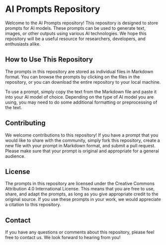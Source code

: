 # AI Prompts Repository

Welcome to the AI Prompts repository! This repository is designed to store prompts for AI models. These prompts can be used to generate text, images, or other outputs using various AI technologies. We hope this repository will be a useful resource for researchers, developers, and enthusiasts alike.

## How to Use This Repository

The prompts in this repository are stored as individual files in Markdown format. You can browse the prompts by clicking on the files in the repository, or you can download the entire repository to your local machine.

To use a prompt, simply copy the text from the Markdown file and paste it into your AI model of choice. Depending on the type of AI model you are using, you may need to do some additional formatting or preprocessing of the text.

## Contributing

We welcome contributions to this repository! If you have a prompt that you would like to share with the community, simply fork this repository, create a new file with your prompt in Markdown format, and submit a pull request. Please make sure that your prompt is original and appropriate for a general audience.

## License

The prompts in this repository are licensed under the Creative Commons Attribution 4.0 International License. This means that you are free to use, share, and adapt the prompts, as long as you give appropriate credit to the original source. If you use these prompts in your work, we would appreciate a citation to this repository.

## Contact

If you have any questions or comments about this repository, please feel free to contact us. We look forward to hearing from you!
